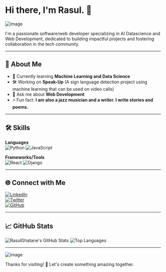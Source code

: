 # Hi there, I'm Rasul. 👋  

![image](https://github.com/user-attachments/assets/0e4ca9df-3e46-4474-9a6b-a43d1652684c)


I'm a passionate software/web developer specializing in AI Datascience and Web Development, dedicated to building impactful projects and fostering collaboration in the tech community.  

---

## 🚀 About Me  

- 🌱 Currently learning **Machine Learning and Data Science**  
- 🛠 Working on **Speak-Up** (A sign language detection project using machine learning that can be used on video calls)
- 💬 Ask me about **Web Development**  
- ⚡ Fun fact: **I am also a jazz musician and a writer. I write stories and poems.**

---

## 🛠️ Skills  

**Languages**  
![Python](https://img.shields.io/badge/-Python-blue?logo=python&logoColor=white) ![JavaScript](https://img.shields.io/badge/-JavaScript-yellow?logo=javascript&logoColor=white)

**Frameworks/Tools**  
![React](https://img.shields.io/badge/-React-blue?logo=react&logoColor=white) ![Django](https://img.shields.io/badge/-Django-green?logo=django&logoColor=white) 

---

## 🌐 Connect with Me  

[![LinkedIn](https://img.shields.io/badge/-LinkedIn-blue?logo=linkedin&logoColor=white)](https://www.linkedin.com/in/rasul-ghatane-071120257/)  
[![Twitter](https://img.shields.io/badge/-Twitter-blue?logo=twitter&logoColor=white)](https://x.com/RasulGhatane)  
[![GitHub](https://img.shields.io/badge/-GitHub-black?logo=github&logoColor=white)](https://github.com/RasulGhatane)


---

## 📈 GitHub Stats  

![RasulGhatane's GitHub Stats](https://github-readme-stats.vercel.app/api?username=RasulGhatane&show_icons=true&theme=radical)
![Top Languages](https://github-readme-stats.vercel.app/api/top-langs/?username=RasulGhatane&layout=compact&theme=radical)

---

![image](https://github.com/user-attachments/assets/9b1830c1-bb81-4caf-94bd-d15d8ae9c262)


Thanks for visiting! 🙌 Let's create something amazing together.

